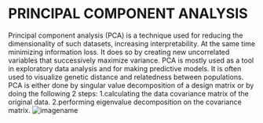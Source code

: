 <h1>PRINCIPAL COMPONENT ANALYSIS</h1>

Principal component analysis (PCA) is a technique used for reducing the dimensionality of such datasets, increasing interpretability. At the same time minimizing information loss. It does so by creating new uncorrelated variables that successively maximize variance.
PCA is mostly used as a tool in exploratory data analysis and for making predictive models. It is often used to visualize genetic distance and relatedness between populations. PCA is either done by singular value decomposition of a design matrix or by doing the following 2 steps:
1.calculating the data covariance matrix of the original data.
2.performing eigenvalue decomposition on the covariance matrix.
![imagename](https://miro.medium.com/max/2186/1*duZ0MeNS6vfc35XtYr88Bg.png)
